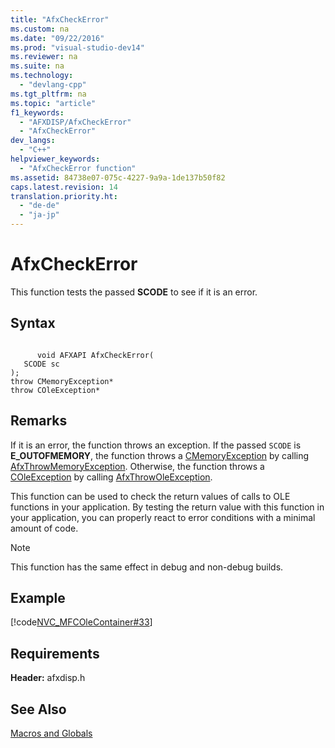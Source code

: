 ```yaml
---
title: "AfxCheckError"
ms.custom: na
ms.date: "09/22/2016"
ms.prod: "visual-studio-dev14"
ms.reviewer: na
ms.suite: na
ms.technology: 
  - "devlang-cpp"
ms.tgt_pltfrm: na
ms.topic: "article"
f1_keywords: 
  - "AFXDISP/AfxCheckError"
  - "AfxCheckError"
dev_langs: 
  - "C++"
helpviewer_keywords: 
  - "AfxCheckError function"
ms.assetid: 84738e07-075c-4227-9a9a-1de137b50f82
caps.latest.revision: 14
translation.priority.ht: 
  - "de-de"
  - "ja-jp"
---
```

# AfxCheckError
This function tests the passed **SCODE** to see if it is an error.  
  
## Syntax  
  
```  
  
      void AFXAPI AfxCheckError(  
   SCODE sc   
);  
throw CMemoryException*  
throw COleException*  
```  
  
## Remarks  
 If it is an error, the function throws an exception. If the passed `SCODE` is **E_OUTOFMEMORY**, the function throws a [CMemoryException](../VS_csharp/cmemoryexception-class.md) by calling [AfxThrowMemoryException](../VS_csharp/afxthrowmemoryexception.md). Otherwise, the function throws a [COleException](../VS_csharp/coleexception-class.md) by calling [AfxThrowOleException](../VS_csharp/afxthrowoleexception.md).  
  
 This function can be used to check the return values of calls to OLE functions in your application. By testing the return value with this function in your application, you can properly react to error conditions with a minimal amount of code.  
  
> [!NOTE]
>  This function has the same effect in debug and non-debug builds.  
  
## Example  
 [!code[NVC_MFCOleContainer#33](../VS_csharp/codesnippet/CPP/afxcheckerror_1.cpp)]  
  
## Requirements  
 **Header:** afxdisp.h  
  
## See Also  
 [Macros and Globals](../VS_csharp/mfc-macros-and-globals.md)